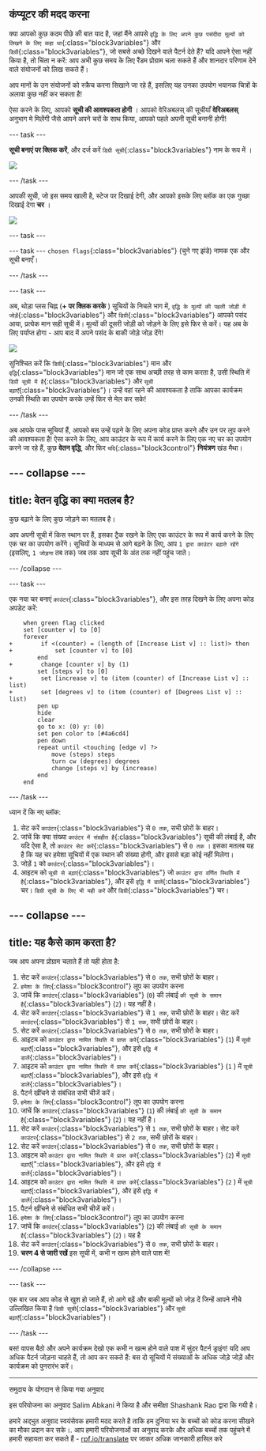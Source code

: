 ## कंप्यूटर की मदद करना

क्या आपको कुछ कदम पीछे की बात याद है, जहां मैंने आपसे `वृद्धि के लिए अपने कुछ पसंदीदा मूल्यों को लिखने के लिए कहा था`{:class="block3variables"} और `डिग्री`{:class="block3variables"}, जो सबसे अच्छे दिखने वाले पैटर्न देते हैं? यदि आपने ऐसा नहीं किया है, तो चिंता न करें: आप अभी कुछ समय के लिए रैंडम प्रोग्राम चला सकते हैं और शानदार परिणाम देने वाले संयोजनों को लिख सकते हैं।

आप मानों के उन संयोजनों को स्क्रैच करना सिखाने जा रहे हैं, इसलिए यह उनका उपयोग भयानक चित्रों के अलावा कुछ नहीं कर सकता है!

ऐसा करने के लिए, आपको **सूची की आवश्यकता होगी** । आपको वेरिअबलस् की सूचीयाँ **वेरिअबलस्** अनुभाग मे मिलेंगी जैसे आपने अपने चरों के साथ किया, आपको पहले अपनी सूची बनानी होगी!

--- task ---

**सूची बनाएं पर क्लिक करें**, और दर्ज करें `डिग्री सूची`{:class="block3variables"} नाम के रूप में ।

![](images/makeAList.png)

--- /task ---

आपकी सूची, जो इस समय खाली है, स्टेज पर दिखाई देगी, और आपको इसके लिए ब्लॉक का एक गुच्छा दिखाई देगा **चर** ।

![](images/listBlocks.png)

--- task ---

--- task ---
`chosen flags`{:class="block3variables"} (चुने गए झंडे) नामक एक और सूची बनाएँ।

--- /task ---

--- task ---

अब, थोड़ा प्लस चिह्न (**+ पर क्लिक करके** ) सूचियों के निचले भाग में, `वृद्धि के मूल्यों की पहली जोड़ी में जोड़ें`{:class="block3variables"} और `डिग्री`{:class="block3variables"} आपको पसंद आया, प्रत्येक मान सही सूची में। मूल्यों की दूसरी जोड़ी को जोड़ने के लिए इसे फिर से करें। यह अब के लिए पर्याप्त होगा - आप बाद में अपने पसंद के बाकी जोड़े जोड़ देंगे!

![](images/helping2.png)

सुनिश्चित करें कि `डिग्री`{:class="block3variables"} मान और `वृद्धि`{:class="block3variables"} मान जो एक साथ अच्छी तरह से काम करता है, उसी स्थिति में `डिग्री सूची में है`{:class="block3variables"} और `सूची बढ़ाएँ`{:class="block3variables"}। उन्हें वहां रहने की आवश्यकता है ताकि आपका कार्यक्रम उनकी स्थिति का उपयोग करके उन्हें फिर से मेल कर सके!

--- /task ---

अब आपके पास सूचियां हैं, आपको बस उन्हें पढ़ने के लिए अपना कोड प्राप्त करने और उन पर लूप करने की आवश्यकता है! ऐसा करने के लिए, आप काउंटर के रूप में कार्य करने के लिए एक नए चर का उपयोग करने जा रहे हैं, कुछ **वेतन वृद्धि**, और फिर `यदि`{:class="block3control"} **नियंत्रण** खंड मैथा।

--- collapse ---
---
title: वेतन वृद्धि का क्या मतलब है?
---

कुछ बढ़ाने के लिए कुछ जोड़ने का मतलब है।

आप अपनी सूची में किस स्थान पर हैं, इसका ट्रैक रखने के लिए एक काउंटर के रूप में कार्य करने के लिए एक चर का उपयोग करेंगे। सूचियों के माध्यम से आगे बढ़ने के लिए, आप `1 द्वारा काउंटर बढ़ाते रहेंगे` (इसलिए, `1 जोड़ना` तब तक) जब तक आप सूची के अंत तक नहीं पहुंच जाते।

--- /collapse ---

--- task ---

एक नया चर बनाएं `काउंटर`{:class="block3variables"}, और इस तरह दिखने के लिए अपना कोड अपडेट करें:

```blocks3
    when green flag clicked
    set [counter v] to [0]
    forever 
+        if <(counter) = (length of [Increase List v] :: list)> then 
+            set [counter v] to [0]
        end
+        change [counter v] by (1)
        set [steps v] to [0]
+        set [increase v] to (item (counter) of [Increase List v] :: list)
+        set [degrees v] to (item (counter) of [Degrees List v] :: list)
        pen up
        hide
        clear
        go to x: (0) y: (0)
        set pen color to [#4a6cd4]
        pen down
        repeat until <touching [edge v] ?> 
            move (steps) steps
            turn cw (degrees) degrees
            change [steps v] by (increase)
        end
    end
```

--- /task ---

ध्यान दें कि नए ब्लॉक:

1. सेट करें `काउंटर`{:class="block3variables"} से `0 तक`, सभी छोरों के बाहर।
2. जांचें कि क्या संख्या `काउंटर में संग्रहीत है`{:class="block3variables"} सूची की लंबाई है, और यदि ऐसा है, तो `काउंटर सेट करें`{:class="block3variables"} से `0 तक` । इसका मतलब यह है कि यह चर हमेशा सूचियों में एक स्थान की संख्या होगी, और इससे बड़ा कोई नहीं मिलेगा।
3. जोड़ें `1` को `काउंटर`{:class="block3variables"}।
4. आइटम को `सूची से बढ़ाएं`{:class="block3variables"} जो `काउंटर द्वारा वर्णित स्थिति में है`{:class="block3variables"}, और इसे `वृद्धि में डालें`{:class="block3variables"} चर। `डिग्री सूची के लिए भी यही करें` और `डिग्री`{:class="block3variables"} चर।

--- collapse ---
---
title: यह कैसे काम करता है?
---

जब आप अपना प्रोग्राम चलाते हैं तो यही होता है:

1. सेट करें `काउंटर`{:class="block3variables"} से `0 तक`, सभी छोरों के बाहर।
2. `हमेशा के लिए`{:class="block3control"} लूप का उपयोग करना
3. जांचें कि `काउंटर`{:class="block3variables"} (`0`) की लंबाई `की सूची के समान है`{:class="block3variables"} (`2`)। यह नहीं है।
4. सेट करें `काउंटर`{:class="block3variables"} से `1 तक`, सभी छोरों के बाहर। सेट करें `काउंटर`{:class="block3variables"} से `1 तक`, सभी छोरों के बाहर।
5. सेट करें `काउंटर`{:class="block3variables"} से `0 तक`, सभी छोरों के बाहर।
6. आइटम को `काउंटर द्वारा नामित स्थिति में प्राप्त करें`{:class="block3variables"} (`1`) में `सूची बढ़ाएँ`{:class="block3variables"}, और इसे `वृद्धि में डालें`{:class="block3variables"}।
7. आइटम को `काउंटर द्वारा नामित स्थिति में प्राप्त करें`{:class="block3variables"} (`1` ) में `सूची बढ़ाएँ`{:class="block3variables"}, और इसे `वृद्धि में डालें`{:class="block3variables"}।
8. पैटर्न खींचने से संबंधित सभी चीजें करें।
9. `हमेशा के लिए`{:class="block3control"} लूप का उपयोग करना
10. जांचें कि `काउंटर`{:class="block3variables"} (`1`) की लंबाई `की सूची के समान है`{:class="block3variables"} (`2`)। यह नहीं है।
11. सेट करें `काउंटर`{:class="block3variables"} से `1 तक`, सभी छोरों के बाहर। सेट करें `काउंटर`{:class="block3variables"} से `2 तक`, सभी छोरों के बाहर।
12. सेट करें `काउंटर`{:class="block3variables"} से `0 तक`, सभी छोरों के बाहर।
13. आइटम को `काउंटर द्वारा नामित स्थिति में प्राप्त करें`{:class="block3variables"} (`2`) में `सूची बढ़ाएँ`{":class="block3variables"}, और इसे `वृद्धि में डालें`{:class="block3variables"}।
14. आइटम को `काउंटर द्वारा नामित स्थिति में प्राप्त करें`{:class="block3variables"} (`2` ) में `सूची बढ़ाएँ`{:class="block3variables"}, और इसे `वृद्धि में डालें`{:class="block3variables"}।
15. पैटर्न खींचने से संबंधित सभी चीजें करें।
16. `हमेशा के लिए`{:class="block3control"} लूप का उपयोग करना
17. जांचें कि `काउंटर`{:class="block3variables"} (`2`) की लंबाई `की सूची के समान है`{:class="block3variables"} (`2`)। यह है
18. सेट करें `काउंटर`{:class="block3variables"} से `0 तक`, सभी छोरों के बाहर।
19. **चरण 4 से जारी रखें** इस सूची में, कभी न खत्म होने वाले पाश में!

--- /collapse ---

--- task ---

एक बार जब आप कोड से खुश हो जाते हैं, तो आगे बढ़ें और बाकी मूल्यों को जोड़ दें जिन्हें आपने नीचे उल्लिखित किया है `डिग्री सूची`{:class="block3variables"} और `सूची बढ़ाएँ`{:class="block3variables"}।

--- /task ---

बस! वापस बैठो और अपने कार्यक्रम देखो एक कभी न खत्म होने वाले पाश में सुंदर पैटर्न ड्राइंग! यदि आप अधिक पैटर्न जोड़ना चाहते हैं, तो आप कर सकते हैं: बस दो सूचियों में संख्याओं के अधिक जोड़े जोड़ें और कार्यक्रम को पुनरारंभ करें।


***
समुदाय के योगदान से किया गया अनुवाद

इस परियोजना का अनुवाद Salim Abkani ने किया है और समीक्षा Shashank Rao द्वारा कि गयी  है।

हमारे अद्भुत अनुवाद स्वयंसेवक हमारी मदद करते है ताकि हम दुनिया भर के बच्चों को कोड करना सीखने का मौका प्रदान कर सके।. आप हमारी परियोजनाओं का अनुवाद करके और अधिक बच्चों तक पहुंचने में हमारी सहायता कर सकते हैं - [rpf.io/translate](https://rpf.io/translate) पर जाकर अधिक जानकारी हासिल करे